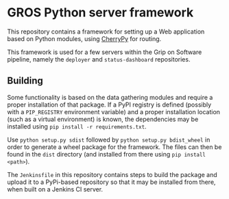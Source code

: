 # GROS Python server framework

This repository contains a framework for setting up a Web application based on 
Python modules, using [CherryPy](https://cherrypy.dev/) for routing.

This framework is used for a few servers within the Grip on Software pipeline, 
namely the `deployer` and `status-dashboard` repositories.

## Building

Some functionality is based on the data gathering modules and require a proper 
installation of that package. If a PyPI registry is defined (possibly with 
a `PIP_REGISTRY` environment variable) and a proper installation location (such 
as a virtual environment) is known, the dependencies may be installed using 
`pip install -r requirements.txt`.

Use `python setup.py sdist` followed by `python setup.py bdist_wheel` in order 
to generate a wheel package for the framework. The files can then be found in 
the `dist` directory (and installed from there using `pip install <path>`).

The `Jenkinsfile` in this repository contains steps to build the package and 
upload it to a PyPi-based repository so that it may be installed from there, 
when built on a Jenkins CI server.

